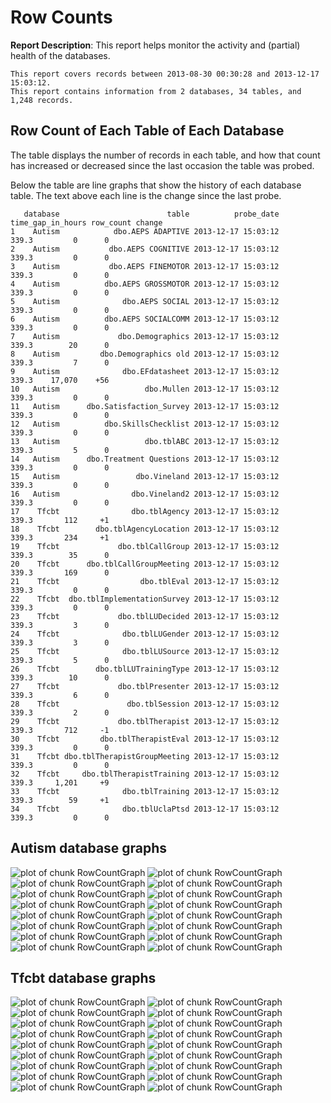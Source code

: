 <!-- Specify the report's official name, goal & description. -->
# Row Counts
**Report Description**: This report helps monitor the activity and (partial) health of the databases.



<!-- Point knitr to the underlying code file so it knows where to look for the chunks. -->



<!-- Load the packages.  Suppress the output when loading packages. --> 



<!-- Load any Global Functions declared in the R file.  Suppress the output. --> 



<!-- Declare any global functions specific to a Rmd output.  Suppress the output. --> 


<!-- Load the dataset.   -->


<!-- Tweak the dataset.   -->




```
This report covers records between 2013-08-30 00:30:28 and 2013-12-17 15:03:12.
This report contains information from 2 databases, 34 tables, and 1,248 records.
```


## Row Count of Each Table of Each Database
The table displays the number of records in each table, and how that count has increased or decreased since the last occasion the table was probed.

Below the table are line graphs that show the history of each database table.  The text above each line is the change since the last probe.


```
   database                        table          probe_date time_gap_in_hours row_count change
1    Autism            dbo.AEPS ADAPTIVE 2013-12-17 15:03:12             339.3         0      0
2    Autism           dbo.AEPS COGNITIVE 2013-12-17 15:03:12             339.3         0      0
3    Autism           dbo.AEPS FINEMOTOR 2013-12-17 15:03:12             339.3         0      0
4    Autism          dbo.AEPS GROSSMOTOR 2013-12-17 15:03:12             339.3         0      0
5    Autism              dbo.AEPS SOCIAL 2013-12-17 15:03:12             339.3         0      0
6    Autism          dbo.AEPS SOCIALCOMM 2013-12-17 15:03:12             339.3         0      0
7    Autism             dbo.Demographics 2013-12-17 15:03:12             339.3        20      0
8    Autism         dbo.Demographics old 2013-12-17 15:03:12             339.3         7      0
9    Autism              dbo.EFdatasheet 2013-12-17 15:03:12             339.3    17,070    +56
10   Autism                   dbo.Mullen 2013-12-17 15:03:12             339.3         0      0
11   Autism      dbo.Satisfaction_Survey 2013-12-17 15:03:12             339.3         0      0
12   Autism          dbo.SkillsChecklist 2013-12-17 15:03:12             339.3         0      0
13   Autism                   dbo.tblABC 2013-12-17 15:03:12             339.3         5      0
14   Autism      dbo.Treatment Questions 2013-12-17 15:03:12             339.3         0      0
15   Autism                 dbo.Vineland 2013-12-17 15:03:12             339.3         0      0
16   Autism                dbo.Vineland2 2013-12-17 15:03:12             339.3         0      0
17    Tfcbt                dbo.tblAgency 2013-12-17 15:03:12             339.3       112     +1
18    Tfcbt        dbo.tblAgencyLocation 2013-12-17 15:03:12             339.3       234     +1
19    Tfcbt             dbo.tblCallGroup 2013-12-17 15:03:12             339.3        35      0
20    Tfcbt      dbo.tblCallGroupMeeting 2013-12-17 15:03:12             339.3       169      0
21    Tfcbt                  dbo.tblEval 2013-12-17 15:03:12             339.3         0      0
22    Tfcbt  dbo.tblImplementationSurvey 2013-12-17 15:03:12             339.3         0      0
23    Tfcbt             dbo.tblLUDecided 2013-12-17 15:03:12             339.3         3      0
24    Tfcbt              dbo.tblLUGender 2013-12-17 15:03:12             339.3         3      0
25    Tfcbt              dbo.tblLUSource 2013-12-17 15:03:12             339.3         5      0
26    Tfcbt        dbo.tblLUTrainingType 2013-12-17 15:03:12             339.3        10      0
27    Tfcbt             dbo.tblPresenter 2013-12-17 15:03:12             339.3         6      0
28    Tfcbt               dbo.tblSession 2013-12-17 15:03:12             339.3         2      0
29    Tfcbt             dbo.tblTherapist 2013-12-17 15:03:12             339.3       712     -1
30    Tfcbt         dbo.tblTherapistEval 2013-12-17 15:03:12             339.3         0      0
31    Tfcbt dbo.tblTherapistGroupMeeting 2013-12-17 15:03:12             339.3         0      0
32    Tfcbt     dbo.tblTherapistTraining 2013-12-17 15:03:12             339.3     1,201     +9
33    Tfcbt              dbo.tblTraining 2013-12-17 15:03:12             339.3        59     +1
34    Tfcbt              dbo.tblUclaPtsd 2013-12-17 15:03:12             339.3         0      0
```



## Autism  database graphs
![plot of chunk RowCountGraph](FigureRmd/RowCountGraph1.png) ![plot of chunk RowCountGraph](FigureRmd/RowCountGraph2.png) ![plot of chunk RowCountGraph](FigureRmd/RowCountGraph3.png) ![plot of chunk RowCountGraph](FigureRmd/RowCountGraph4.png) ![plot of chunk RowCountGraph](FigureRmd/RowCountGraph5.png) ![plot of chunk RowCountGraph](FigureRmd/RowCountGraph6.png) ![plot of chunk RowCountGraph](FigureRmd/RowCountGraph7.png) ![plot of chunk RowCountGraph](FigureRmd/RowCountGraph8.png) ![plot of chunk RowCountGraph](FigureRmd/RowCountGraph9.png) ![plot of chunk RowCountGraph](FigureRmd/RowCountGraph10.png) ![plot of chunk RowCountGraph](FigureRmd/RowCountGraph11.png) ![plot of chunk RowCountGraph](FigureRmd/RowCountGraph12.png) ![plot of chunk RowCountGraph](FigureRmd/RowCountGraph13.png) ![plot of chunk RowCountGraph](FigureRmd/RowCountGraph14.png) ![plot of chunk RowCountGraph](FigureRmd/RowCountGraph15.png) ![plot of chunk RowCountGraph](FigureRmd/RowCountGraph16.png) 
## Tfcbt  database graphs
![plot of chunk RowCountGraph](FigureRmd/RowCountGraph17.png) ![plot of chunk RowCountGraph](FigureRmd/RowCountGraph18.png) ![plot of chunk RowCountGraph](FigureRmd/RowCountGraph19.png) ![plot of chunk RowCountGraph](FigureRmd/RowCountGraph20.png) ![plot of chunk RowCountGraph](FigureRmd/RowCountGraph21.png) ![plot of chunk RowCountGraph](FigureRmd/RowCountGraph22.png) ![plot of chunk RowCountGraph](FigureRmd/RowCountGraph23.png) ![plot of chunk RowCountGraph](FigureRmd/RowCountGraph24.png) ![plot of chunk RowCountGraph](FigureRmd/RowCountGraph25.png) ![plot of chunk RowCountGraph](FigureRmd/RowCountGraph26.png) ![plot of chunk RowCountGraph](FigureRmd/RowCountGraph27.png) ![plot of chunk RowCountGraph](FigureRmd/RowCountGraph28.png) ![plot of chunk RowCountGraph](FigureRmd/RowCountGraph29.png) ![plot of chunk RowCountGraph](FigureRmd/RowCountGraph30.png) ![plot of chunk RowCountGraph](FigureRmd/RowCountGraph31.png) ![plot of chunk RowCountGraph](FigureRmd/RowCountGraph32.png) ![plot of chunk RowCountGraph](FigureRmd/RowCountGraph33.png) ![plot of chunk RowCountGraph](FigureRmd/RowCountGraph34.png) 

